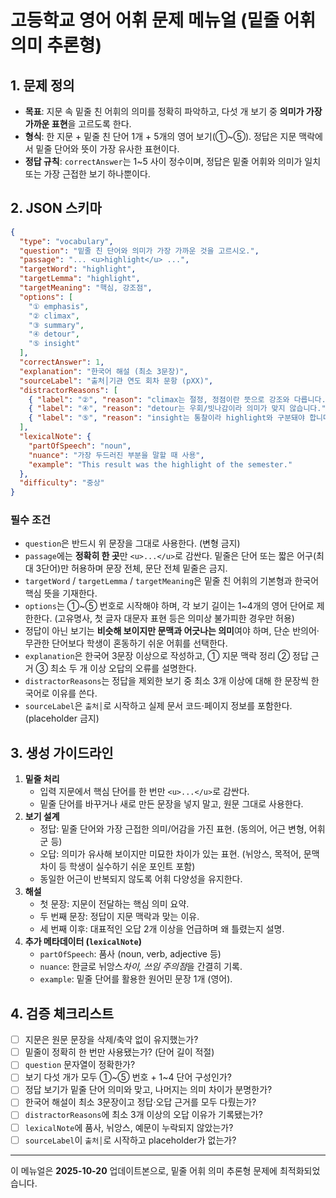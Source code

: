 # 고등학교 영어 어휘 문제 메뉴얼 (밑줄 어휘 의미 추론형)

## 1. 문제 정의
- **목표**: 지문 속 밑줄 친 어휘의 의미를 정확히 파악하고, 다섯 개 보기 중 **의미가 가장 가까운 표현**을 고르도록 한다.
- **형식**: 한 지문 + 밑줄 친 단어 1개 + 5개의 영어 보기(①~⑤). 정답은 지문 맥락에서 밑줄 단어와 뜻이 가장 유사한 표현이다.
- **정답 규칙**: `correctAnswer`는 1~5 사이 정수이며, 정답은 밑줄 어휘와 의미가 일치 또는 가장 근접한 보기 하나뿐이다.

## 2. JSON 스키마
```json
{
  "type": "vocabulary",
  "question": "밑줄 친 단어와 의미가 가장 가까운 것을 고르시오.",
  "passage": "... <u>highlight</u> ...",
  "targetWord": "highlight",
  "targetLemma": "highlight",
  "targetMeaning": "핵심, 강조점",
  "options": [
    "① emphasis",
    "② climax",
    "③ summary",
    "④ detour",
    "⑤ insight"
  ],
  "correctAnswer": 1,
  "explanation": "한국어 해설 (최소 3문장)",
  "sourceLabel": "출처│기관 연도 회차 문항 (pXX)",
  "distractorReasons": [
    { "label": "②", "reason": "climax는 절정, 정점이란 뜻으로 강조와 다릅니다." },
    { "label": "④", "reason": "detour는 우회/빗나감이라 의미가 맞지 않습니다." },
    { "label": "⑤", "reason": "insight는 통찰이라 highlight와 구분돼야 합니다." }
  ],
  "lexicalNote": {
    "partOfSpeech": "noun",
    "nuance": "가장 두드러진 부분을 말할 때 사용",
    "example": "This result was the highlight of the semester."
  },
  "difficulty": "중상"
}
```

### 필수 조건
- `question`은 반드시 위 문장을 그대로 사용한다. (변형 금지)
- `passage`에는 **정확히 한 곳**만 `<u>...</u>`로 감싼다. 밑줄은 단어 또는 짧은 어구(최대 3단어)만 허용하며 문장 전체, 문단 전체 밑줄은 금지.
- `targetWord` / `targetLemma` / `targetMeaning`은 밑줄 친 어휘의 기본형과 한국어 핵심 뜻을 기재한다.
- `options`는 ①~⑤ 번호로 시작해야 하며, 각 보기 길이는 1~4개의 영어 단어로 제한한다. (고유명사, 첫 글자 대문자 표현 등은 의미상 불가피한 경우만 허용)
- 정답이 아닌 보기는 **비슷해 보이지만 문맥과 어긋나는 의미**여야 하며, 단순 반의어·무관한 단어보다 학생이 혼동하기 쉬운 어휘를 선택한다.
- `explanation`은 한국어 3문장 이상으로 작성하고, ① 지문 맥락 정리 ② 정답 근거 ③ 최소 두 개 이상 오답의 오류를 설명한다.
- `distractorReasons`는 정답을 제외한 보기 중 최소 3개 이상에 대해 한 문장씩 한국어로 이유를 쓴다.
- `sourceLabel`은 `출처│`로 시작하고 실제 문서 코드·페이지 정보를 포함한다. (placeholder 금지)

## 3. 생성 가이드라인
1. **밑줄 처리**
   - 입력 지문에서 핵심 단어를 한 번만 `<u>...</u>`로 감싼다.
   - 밑줄 단어를 바꾸거나 새로 만든 문장을 넣지 말고, 원문 그대로 사용한다.
2. **보기 설계**
   - 정답: 밑줄 단어와 가장 근접한 의미/어감을 가진 표현. (동의어, 어근 변형, 어휘군 등)
   - 오답: 의미가 유사해 보이지만 미묘한 차이가 있는 표현. (뉘앙스, 목적어, 문맥 차이 등 학생이 실수하기 쉬운 포인트 포함)
   - 동일한 어근이 반복되지 않도록 어휘 다양성을 유지한다.
3. **해설**
   - 첫 문장: 지문이 전달하는 핵심 의미 요약.
   - 두 번째 문장: 정답이 지문 맥락과 맞는 이유.
   - 세 번째 이후: 대표적인 오답 2개 이상을 언급하며 왜 틀렸는지 설명.
4. **추가 메타데이터 (`lexicalNote`)**
   - `partOfSpeech`: 품사 (noun, verb, adjective 등)
   - `nuance`: 한글로 뉘앙스*차이, 쓰임 주의점*을 간결히 기록.
   - `example`: 밑줄 단어를 활용한 원어민 문장 1개 (영어).

## 4. 검증 체크리스트
- [ ] 지문은 원문 문장을 삭제/축약 없이 유지했는가?
- [ ] 밑줄이 정확히 한 번만 사용됐는가? (단어 길이 적절)
- [ ] `question` 문자열이 정확한가?
- [ ] 보기 다섯 개가 모두 ①~⑤ 번호 + 1~4 단어 구성인가?
- [ ] 정답 보기가 밑줄 단어 의미와 맞고, 나머지는 의미 차이가 분명한가?
- [ ] 한국어 해설이 최소 3문장이고 정답·오답 근거를 모두 다뤘는가?
- [ ] `distractorReasons`에 최소 3개 이상의 오답 이유가 기록됐는가?
- [ ] `lexicalNote`에 품사, 뉘앙스, 예문이 누락되지 않았는가?
- [ ] `sourceLabel`이 `출처│`로 시작하고 placeholder가 없는가?

---
이 메뉴얼은 **2025-10-20** 업데이트본으로, 밑줄 어휘 의미 추론형 문제에 최적화되었습니다.
